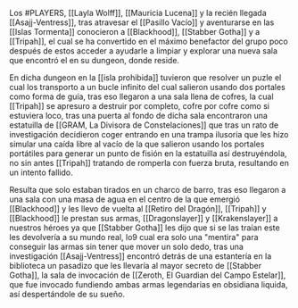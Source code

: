 Los #PLAYERS, [[Layla Wolff]], [[Mauricia Lucena]] y la recién llegada [[Asajj-Ventress]], tras atravesar el  [[Pasillo Vacío]] y aventurarse en las [[Islas Tormenta]] conocieron a [[Blackhood]], [[Stabber Gotha]] y a [[Tripah]], el cual se ha convertido en el máximo benefactor del grupo poco después de estos acceder a ayudarle a limpiar y explorar una nueva sala que encontró el en su dungeon, donde reside.

En dicha dungeon en  la [[isla prohibida]] tuvieron que resolver un puzle el cual los transporto a un bucle infinito del cual salieron usando dos portales como forma de guía, tras eso llegaron a una sala llena de cofres, la cual [[Tripah]] se apresuro a destruir por completo, cofre por cofre como si estuviera loco, tras una puerta al fondo de dicha sala encontraron una estatuilla de [[GRAM, La Divisora de Constelaciones]] que tras un rato de investigación decidieron coger entrando en una trampa ilusoria que les hizo simular una caída libre al vacío de la que salieron usando los portales portátiles para generar un punto de fisión en la estatuilla así destruyéndola, no sin antes [[Tripah]] tratando de romperla con fuerza bruta, resultando en un intento fallido.

Resulta que solo estaban tirados en un charco de barro, tras eso llegaron a una sala con una masa de agua en el centro de la que emergió [[Blackhood]] y les llevo de vuelta al [[Retiro del Dragón]], [[Tripah]] y [[Blackhood]] le prestan sus armas, [[Dragonslayer]] y [[Krakenslayer]] a nuestros héroes ya que [[Stabber Gotha]] les dijo que si se las traían este les devolvería a su mundo real, lo9 cual era solo una "mentira" para conseguir las armas sin tener que mover un solo dedo, tras una investigación [[Asajj-Ventress]] encontró detrás de una estantería en la biblioteca un pasadizo que les llevaría al mayor secreto de [[Stabber Gotha]], la sala de invocación de [[Zeroth, El Guardian del Campo Estelar]], que fue invocado fundiendo ambas armas legendarias en obsidiana liquida, así despertándole de su sueño.